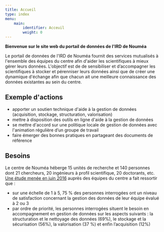 ```yaml
---
title: Accueil
type: index
menu:
    main:
        identifier: Acceuil
        weight: 0
---
```


**Bienvenue sur le site web du portail de données de l'IRD de Nouméa**

Le portail de données de l'IRD de Nouméa fournit des services mutualisés à l'ensemble des équipes du centre afin d'aider les scientifiques à mieux gérer leurs données. L'objectif est de de sensibiliser et d’accompagner les scientifiques à stocker et pérenniser leurs données ainsi que de créer une dynamique d'échange afin que chacun ait une meilleure connaissance des données existantes au sein du centre.

## Exemple d'actions

* apporter un soutien technique d'aide à la gestion de données (acquisition, stockage, structuration, valorisation)
* mettre à disposition des outils en ligne d'aide à la gestion de données
* se mettre d'accord sur une politique locale de gestion de données avec l'animation régulière d’un groupe de travail
* faire émerger des bonnes pratiques en partageant des documents de référence

## Besoins
Le centre de Nouméa héberge 15 unités de recherche et 140 personnes dont 21 chercheurs, 20 ingénieurs à
profil scientifique, 20 doctorants, etc. [Une étude menée en juin 2016](documents/enquete_besoins) auprès des équipes du centre a fait ressortir que :

* sur une échelle de 1 à 5, 75 % des personnes interrogées ont un niveau de satisfaction concernant
la gestion des données de leur équipe évalué à 2 ou 3
* par ordre de priorité, les personnes interrogées situent le besoin en accompagnement en gestion
de données sur les aspects suivants : la structuration et le nettoyage des données (69%), le stockage et la
sécurisation (56%), la valorisation (37 %) et enfin l’acquisition (12%)
